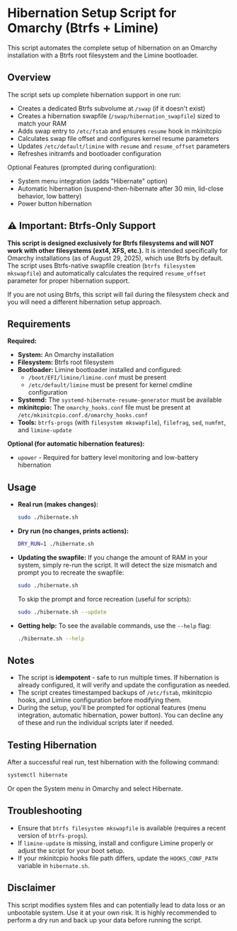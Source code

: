 # Hibernation Setup Script for Omarchy (Btrfs + Limine)

This script automates the complete setup of hibernation on an Omarchy installation with a Btrfs root filesystem and the Limine bootloader.

## Overview

The script sets up complete hibernation support in one run:

- Creates a dedicated Btrfs subvolume at `/swap` (if it doesn't exist)
- Creates a hibernation swapfile (`/swap/hibernation_swapfile`) sized to match your RAM
- Adds swap entry to `/etc/fstab` and ensures `resume` hook in mkinitcpio
- Calculates swap file offset and configures kernel resume parameters
- Updates `/etc/default/limine` with `resume` and `resume_offset` parameters
- Refreshes initramfs and bootloader configuration

Optional Features (prompted during configuration):
- System menu integration (adds "Hibernate" option)
- Automatic hibernation (suspend-then-hibernate after 30 min, lid-close behavior, low battery)
- Power button hibernation

## ⚠️ **Important: Btrfs-Only Support**

**This script is designed exclusively for Btrfs filesystems and will NOT work with other filesystems (ext4, XFS, etc.).** It is intended specifically for Omarchy installations (as of August 29, 2025), which use Btrfs by default. The script uses Btrfs-native swapfile creation (`btrfs filesystem mkswapfile`) and automatically calculates the required `resume_offset` parameter for proper hibernation support.

If you are not using Btrfs, this script will fail during the filesystem check and you will need a different hibernation setup approach.

## Requirements

**Required:**
- **System:** An Omarchy installation
- **Filesystem:** Btrfs root filesystem
- **Bootloader:** Limine bootloader installed and configured:
  - `/boot/EFI/limine/limine.conf` must be present
  - `/etc/default/limine` must be present for kernel cmdline configuration
- **Systemd:** The `systemd-hibernate-resume-generator` must be available
- **mkinitcpio:** The `omarchy_hooks.conf` file must be present at `/etc/mkinitcpio.conf.d/omarchy_hooks.conf`
- **Tools:** `btrfs-progs` (with `filesystem mkswapfile`), `filefrag`, `sed`, `numfmt`, and `limine-update`

**Optional (for automatic hibernation features):**
- `upower` - Required for battery level monitoring and low-battery hibernation

## Usage

- **Real run (makes changes):**
  ```bash
  sudo ./hibernate.sh
  ```

- **Dry run (no changes, prints actions):**
  ```bash
  DRY_RUN=1 ./hibernate.sh
  ```

- **Updating the swapfile:**
  If you change the amount of RAM in your system, simply re-run the script. It will detect the size mismatch and prompt you to recreate the swapfile:
  ```bash
  sudo ./hibernate.sh
  ```

  To skip the prompt and force recreation (useful for scripts):
  ```bash
  sudo ./hibernate.sh --update
  ```

- **Getting help:**
  To see the available commands, use the `--help` flag:
  ```bash
  ./hibernate.sh --help
  ```


## Notes

- The script is **idempotent** - safe to run multiple times. If hibernation is already configured, it will verify and update the configuration as needed.
- The script creates timestamped backups of `/etc/fstab`, mkinitcpio hooks, and Limine configuration before modifying them.
- During the setup, you'll be prompted for optional features (menu integration, automatic hibernation, power button). You can decline any of these and run the individual scripts later if needed.

## Testing Hibernation

After a successful real run, test hibernation with the following command:

```bash
systemctl hibernate
```

Or open the System menu in Omarchy and select Hibernate.

## Troubleshooting

- Ensure that `btrfs filesystem mkswapfile` is available (requires a recent version of `btrfs-progs`).
- If `limine-update` is missing, install and configure Limine properly or adjust the script for your boot setup.
- If your mkinitcpio hooks file path differs, update the `HOOKS_CONF_PATH` variable in `hibernate.sh`.

## Disclaimer

This script modifies system files and can potentially lead to data loss or an unbootable system. Use it at your own risk. It is highly recommended to perform a dry run and back up your data before running the script.